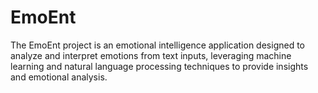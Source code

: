 # EmoEnt
The EmoEnt project is an emotional intelligence application designed to analyze and interpret emotions from text inputs, leveraging machine learning and natural language processing techniques to provide insights and emotional analysis.
